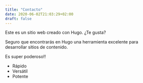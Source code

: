 ```yaml
---
title: "Contacto"
date: 2020-06-02T21:03:29+02:00
draft: false
---
```


Este es un sitio web creado con Hugo. ¿Te gusta?

Seguro que encontrarás en Hugo una herramienta excelente para desarrollar sitios de contenido.

Es super poderoso!!

- Rápido
- Versátil
- Potente
